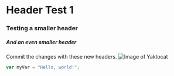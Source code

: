 # Header Test 1
### Testing a smaller header
##### And an even smaller header

Commit the changes with these new headers.
![Image of Yaktocat](https://octodex.github.com/images/yaktocat.png)

``` javascript
var myVar = "Hello, world!";
```
